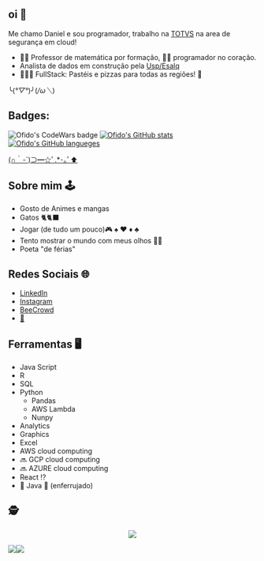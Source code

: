 ## oi 👀
Me chamo Daniel e sou programador, trabalho na [TOTVS](https://www.totvs.com/) na area de segurança em cloud!

- 👨‍🏫 Professor de matemática por formação, 🧑‍💻 programador no coração.
- Analista de dados em construção pela [Usp/Esalq](https://mbauspesalq.com/)
- 🚧👷🚧 FullStack: Pastéis e pizzas para todas as regiões! 🍕

╰(*°▽°*)╯(*/ω＼*)

## Badges:
![Ofido's CodeWars badge](https://www.codewars.com/users/Ofidomundo/badges/large)
[![Ofido's GitHub stats](https://github-readme-stats.vercel.app/api?username=Ofido&show_icons=true&theme=dark&include_all_commits=true&count_private=true)](https://github.com/Ofido)
[![Ofido's GitHub langueges](https://github-readme-stats.vercel.app/api/top-langs/?username=Ofido&theme=dark&layout=compact&include_all_commits=true&count_private=true)](https://github.com/Ofido)

[(∩｀-´)⊃━☆ﾟ.*･｡ﾟ⬆️](https://github.com/anuraghazra/github-readme-stats)

## Sobre mim 🕹️
- Gosto de Animes e mangas
- Gatos 🐈🐈‍⬛
- Jogar (de tudo um pouco)🎮 ♠️ ♥️ ♦️ ♣️
- Tento mostrar o mundo com meus olhos 📸📸
- Poeta "de férias"

#####
## Redes Sociais 🌐

- [LinkedIn](https://www.linkedin.com/in/danielbulhoes/)
- [Instagram](https://www.linkedin.com/in/danielbulhoes/)
- [BeeCrowd](https://www.instagram.com/_daniel_dsb_/)
- [📩](danieldsb98+github@gmail.com)

## Ferramentas 🖥️

- Java Script
- R
- SQL
- Python
  - Pandas
  - AWS Lambda
  - Nunpy
- Analytics
- Graphics
- Excel
- AWS cloud computing
- 🔜 GCP cloud computing
- 🔜 AZURE cloud computing
- React ⁉️
- 🛑 Java 🛑 (enferrujado)


## :detective:
 <p align="center">
   <img alingn="center" src="https://profile-counter.glitch.me/Ofido/count.svg" />
 </p>
 
 ![](https://i.pinimg.com/564x/02/c2/60/02c2601eb6f67243583f859fb227f438.jpg)![](https://i.pinimg.com/564x/90/0d/14/900d14af14bef2609faec515e4614dfe.jpg)
 
